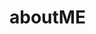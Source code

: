 # aboutME
<!DOCTYPE html>
<html>
  <head>
    <title>About Me!</title>
    <script>
      function showFunFact() {
        alert("Fun fact: I once stayed up all night finishing a novel and still can go to class the next morning!");
      }

      // greeting animation
      let msg = "Welcome!";
      let i = 0;
      function typeGreeting() {
        if (i < msg.length) {
          document.getElementById("greeting").innerHTML += msg.charAt(i);
          i++;
          setTimeout(typeGreeting, 100);
        }
      }
      window.onload = typeGreeting;
    </script>
  </head>

  <body style="background-color: #f0f8ff; font-family: Arial, sans-serif; text-align: center;">
    <h1 id="greeting" style="color: #2e4a7d; height: 30px;"></h1>

    <h1 style="color: #2e4a7d;">Hi! I'm Nawapas Jornpagdee</h1>
    <p>My nickname is <b>new</b>.</p>

    <img src="IMG_0329.jpg" alt="Photo of ME" width="300" style="border-radius: 10px; border: 2px solid #ccc;">

    <h2 style="color: #2e4a7d;">About Me</h2>
    <p>I am an engineering student at <b>Chulalongkorn University</b>.</p>
    <p>Right now I am focusing on learning more coding skills and also studying about sustainable city development.</p>

    <h2 style="color: #2e4a7d;">My Hobbies</h2>
    <ul style="list-style-type: square; display: inline-block; text-align: left;">
      <li>Read novels</li>
      <li>Play mobile games</li>
    </ul>

    <h2 style="color: #2e4a7d;">Current Focus</h2>
    <ul style="list-style-type: circle; display: inline-block; text-align: left;">
      <li>Improve my coding skills</li>
      <li>Learn Japanese so I can understand anime</li>
    </ul>

    <button onclick="showFunFact()" style="background-color: #2e4a7d; color: white; border: none; padding: 10px 20px; border-radius: 10px; cursor: pointer; margin-top: 20px;">
      Click for a fun fact!
    </button>

    <h2 style="color: #2e4a7d;">Thank You!</h2>
    <p style="font-style: italic;">"Just created this while I'm bored" web page :)</p>

    <hr style="width: 60%; margin-top: 30px;">
    <p style="font-size: 12px; color: gray;">© 2025 Nawapas Jornpagdee</p>
  </body>
</html>
